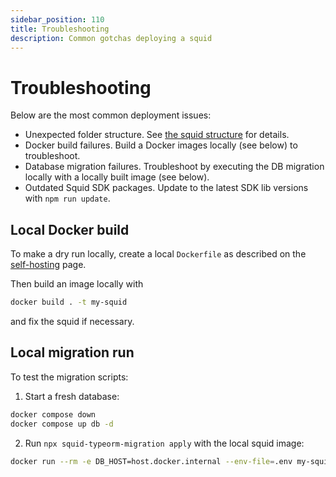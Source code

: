 ```yaml
---
sidebar_position: 110
title: Troubleshooting
description: Common gotchas deploying a squid
---
```


# Troubleshooting

Below are the most common deployment issues:

- Unexpected folder structure. See [the squid structure](/arrowsquid-docs-v0/basics/squid-structure) for details.
- Docker build failures. Build a Docker images locally (see below) to troubleshoot.
- Database migration failures. Troubleshoot by executing the DB migration locally with a locally built image (see below).
- Outdated Squid SDK packages. Update to the latest SDK lib versions with `npm run update`.


## Local Docker build

To make a dry run locally, create a local `Dockerfile` as described on the [self-hosting](/arrowsquid-docs-v0/deploy-squid/self-hosting) page.

Then build an image locally with 
```bash
docker build . -t my-squid
```
and fix the squid if necessary.

## Local migration run

To test the migration scripts:

1. Start a fresh database:

```bash
docker compose down 
docker compose up db -d
```

2. Run `npx squid-typeorm-migration apply` with the local squid image:

```bash
docker run --rm -e DB_HOST=host.docker.internal --env-file=.env my-squid npx squid-typeorm-migration apply
```
